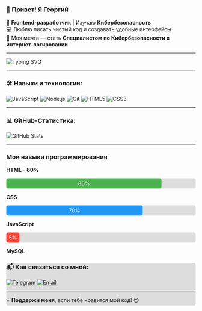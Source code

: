 ### 👋 Привет! Я Георгий  
🚀 **Frontend-разработчик** | Изучаю **Кибербезопасность**  
💻 Люблю писать чистый код и создавать удобные интерфейсы  
🎯 Моя мечта — стать **Специалистом по Кибербезопасности в интернет-логировании**  

---  

![Typing SVG](https://readme-typing-svg.herokuapp.com?color=%2336BCF7&lines=Frontend+Developer;Cybersecurity+Enthusiast;Tech+Lover+%26+Problem+Solver)  

---  

### 🛠️ Навыки и технологии:
![JavaScript](https://img.shields.io/badge/-JavaScript-F7DF1E?logo=javascript&logoColor=black&style=flat-square)
![Node.js](https://img.shields.io/badge/-Node.js-339933?logo=node.js&logoColor=white&style=flat-square)
![Git](https://img.shields.io/badge/-Git-F05032?logo=git&logoColor=white&style=flat-square)
![HTML5](https://img.shields.io/badge/-HTML5-E34F26?logo=html5&logoColor=white&style=flat-square)
![CSS3](https://img.shields.io/badge/-CSS3-1572B6?logo=css3&logoColor=white&style=flat-square)

---  

### 📊 GitHub-Статистика:
![GitHub Stats](https://github-readme-stats.vercel.app/api?username=Georgiy&show_icons=true&theme=dark)  

---  

### Мои навыки программирования

**HTML - 80%**  
<div style="background-color: #ddd; width: 100%; border-radius: 5px;">
  <div style="width: 80%; background-color: #4CAF50; padding: 5px; border-radius: 5px; text-align: center; color: white;">
    80%
  </div>
</div>

**CSS**  
<div style="background-color: #ddd; width: 100%; border-radius: 5px;">
  <div style="width: 70%; background-color: #2196F3; padding: 5px; border-radius: 5px; text-align: center; color: white;">
    70%
  </div>
</div>

**JavaScript**  
<div style="background-color: #ddd; width: 100%; border-radius: 5px;">
  <div style="width: 5%; background-color: #f44336; padding: 5px; border-radius: 5px; text-align: center; color: white;">
    5%
  </div>
</div>

**MySQL**  
<div style="background-color: #ddd; width: 100%; border-radius: 5px;">
  <d


---  

### 📬 Как связаться со мной:
[![Telegram](https://img.shields.io/badge/Telegram-26A5E4?logo=telegram&logoColor=white)](https://t.me/geoisr311)
[![Email](https://img.shields.io/badge/Email-D14836?logo=gmail&logoColor=white)](mailto:georgijisraelan40@gmail.com)  

---  

⭐️ **Поддержи меня**, если тебе нравится мой код! 😉

